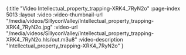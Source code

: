 {:title "Video Intellectual_property_trapping-XRK4_7RyN2o" :page-index 5013 :layout :video :video-thumbnail-url "/media/videos/SillyconValley/Intellectual_property_trapping-XRK4_7RyN2o.jpg" :video-url "/media/videos/SillyconValley/Intellectual_property_trapping-XRK4_7RyN2o.hls/out.m3u8" :video-description "Intellectual_property_trapping-XRK4_7RyN2o" }
